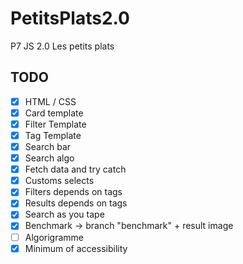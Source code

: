 # PetitsPlats2.0

P7 JS 2.0 Les petits plats

## TODO

- [x] HTML / CSS
- [x] Card template
- [x] Filter Template
- [x] Tag Template
- [x] Search bar
- [x] Search algo
- [x] Fetch data and try catch
- [x] Customs selects
- [x] Filters depends on tags
- [x] Results depends on tags
- [x] Search as you tape
- [x] Benchmark -> branch "benchmark" + result image
- [ ] Algorigramme
- [x] Minimum of accessibility
